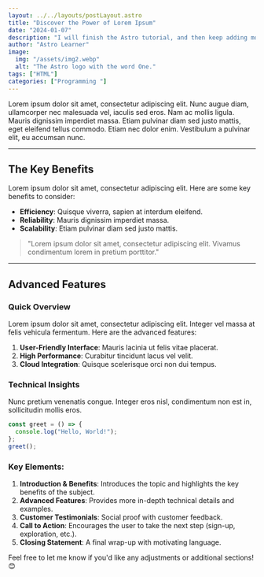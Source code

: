 ```yaml
---
layout: ../../layouts/postLayout.astro
title: "Discover the Power of Lorem Ipsum"
date: "2024-01-07"
description: "I will finish the Astro tutorial, and then keep adding more posts. Watch this space for more to come"
author: "Astro Learner"
image:
  img: "/assets/img2.webp"
  alt: "The Astro logo with the word One."
tags: ["HTML"]
categories: ["Programming "]
---
```





Lorem ipsum dolor sit amet, consectetur adipiscing elit. Nunc augue diam, ullamcorper nec malesuada vel, iaculis sed eros. Nam ac mollis ligula. Mauris dignissim imperdiet massa. Etiam pulvinar diam sed justo mattis, eget eleifend tellus commodo. Etiam nec dolor enim. Vestibulum a pulvinar elit, eu accumsan nunc.

---

## The Key Benefits
Lorem ipsum dolor sit amet, consectetur adipiscing elit. Here are some key benefits to consider:
- **Efficiency**: Quisque viverra, sapien at interdum eleifend.
- **Reliability**: Mauris dignissim imperdiet massa.
- **Scalability**: Etiam pulvinar diam sed justo mattis.

> "Lorem ipsum dolor sit amet, consectetur adipiscing elit. Vivamus condimentum lorem in pretium porttitor."

---

## Advanced Features

### Quick Overview
Lorem ipsum dolor sit amet, consectetur adipiscing elit. Integer vel massa at felis vehicula fermentum. Here are the advanced features:
1. **User-Friendly Interface**: Mauris lacinia ut felis vitae placerat.
2. **High Performance**: Curabitur tincidunt lacus vel velit.
3. **Cloud Integration**: Quisque scelerisque orci non dui tempus.

### Technical Insights
Nunc pretium venenatis congue. Integer eros nisl, condimentum non est in, sollicitudin mollis eros.

```javascript
const greet = () => {
  console.log("Hello, World!");
};
greet();
```


### Key Elements:
1. **Introduction & Benefits**: Introduces the topic and highlights the key benefits of the subject.
2. **Advanced Features**: Provides more in-depth technical details and examples.
3. **Customer Testimonials**: Social proof with customer feedback.
4. **Call to Action**: Encourages the user to take the next step (sign-up, exploration, etc.).
5. **Closing Statement**: A final wrap-up with motivating language.

Feel free to let me know if you'd like any adjustments or additional sections! 😊
